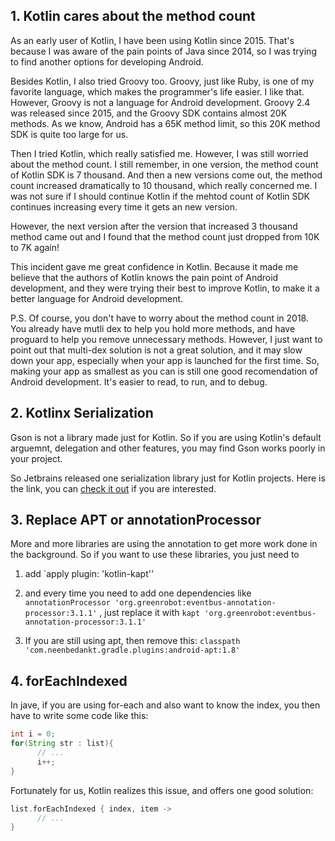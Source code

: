 
## 1. Kotlin cares about the method count
As an early user of Kotlin, I have been using Kotlin since 2015. That's because I was aware of the pain points of Java since 2014, so I was trying to find another options for developing Android.  

Besides Kotlin, I also tried Groovy too. Groovy, just like Ruby, is one of my favorite language, which makes the programmer's life easier. I like that. However, Groovy is not a language for Android development. Groovy 2.4 was released since 2015, and the Groovy SDK contains almost 20K methods. As we know, Android has a 65K method limit, so this 20K method SDK is quite too large for us. 

Then I tried Kotlin, which really satisfied me. However, I was still worried about the method count. I still remember, in one version, the method count of Kotlin SDK is 7 thousand. And then a new versions come out, the method count increased dramatically to 10 thousand, which really concerned me. I was not sure if I should continue Kotlin if the mehtod count of Kotlin SDK continues increasing every time it gets an new version. 

However, the next version after the version that increased 3 thousand method came out and I found that the method count just dropped from 10K to 7K again!

This incident gave me great confidence in Kotlin. Because it made me believe that the authors of Kotlin knows the pain point of Android development, and they were trying their best to improve Kotlin, to make it a better language for Android development.

P.S. Of course, you don't have to worry about the method count in 2018. You already have mutli dex to help you hold more methods, and have proguard to help you remove unnecessary methods. However, I just want to point out that multi-dex solution is not a great solution, and it may slow down your app, especially when your app is launched for the first time. So, making your app as smallest as you can is still one good recomendation of Android development. It's easier to read, to run, and to debug. 

## 2. Kotlinx Serialization
Gson is not a library made just for Kotlin. So if you are using Kotlin's default arguemnt, delegation and other features, you may find Gson works poorly in your project.

So Jetbrains released one serialization library just for Kotlin projects. Here is the link, you can [check it out](https://github.com/Kotlin/kotlinx.serialization) if you are interested.

## 3. Replace APT or annotationProcessor
More and more libraries are using the annotation to get more work done in the background. So if you want to use these libraries, you just need to 

1. add `apply plugin: 'kotlin-kapt''

2. and every time you need to add one dependencies like 
`annotationProcessor 'org.greenrobot:eventbus-annotation-processor:3.1.1'`
, just replace it with 
`kapt 'org.greenrobot:eventbus-annotation-processor:3.1.1'`

3. If you are still using apt, then remove this:
`classpath 'com.neenbedankt.gradle.plugins:android-apt:1.8'`


## 4. forEachIndexed

In jave, if you are using for-each and also want to know the index, you then have to write some code like this:

```java
int i = 0;
for(String str : list){
      // ...
      i++;
}
```

Fortunately for us, Kotlin realizes this issue, and offers one good solution:

```kotlin
list.forEachIndexed { index, item ->
      // ...
}
```